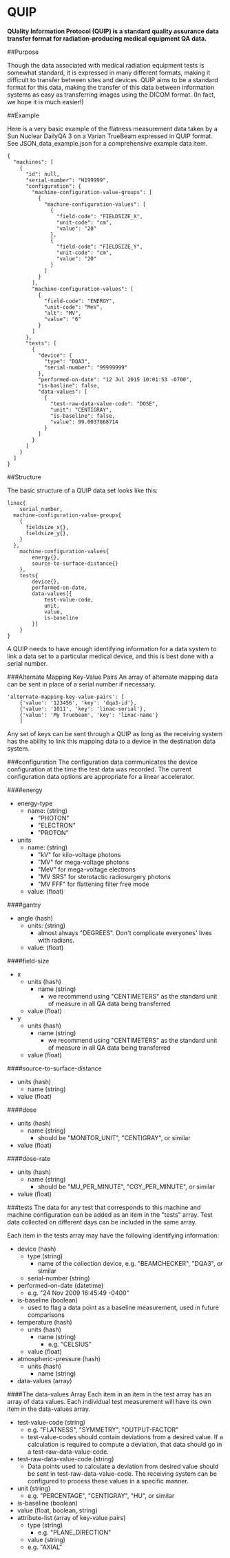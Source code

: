 QUIP
====

**QUality Information Protocol (QUIP) is a standard quality assurance data transfer format for radiation-producing medical equipment QA data.**

##Purpose

Though the data associated with medical radiation equipment tests is somewhat standard, it is expressed in many different formats, making it difficult to transfer between sites and devices. QUIP aims to be a standard format for this data, making the transfer of this data between information systems as easy as transferring images using the DICOM format. (In fact, we hope it is much easier!)


##Example

Here is a very basic example of the flatness measurement data taken by a Sun Nuclear DailyQA 3 on a Varian TrueBeam expressed in QUIP format. See JSON_data_example.json for a comprehensive example data item.

```
{
  "machines": [
    {
      "id": null,
      "serial-number": "H199999",
      "configuration": {
        "machine-configuration-value-groups": [
          {
            "machine-configuration-values": [
              {
                "field-code": "FIELDSIZE_X",
                "unit-code": "cm",
                "value": "20"
              },
              {
                "field-code": "FIELDSIZE_Y",
                "unit-code": "cm",
                "value": "20"
              }
            ]
          }
        ],
        "machine-configuration-values": [
          {
            "field-code": "ENERGY",
            "unit-code": "MeV",
            "alt": "MV",
            "value": "6"
          }
        ]
      },
      "tests": [
        {
          "device": {
            "type": "DQA3",
            "serial-number": "99999999"
          },
          "performed-on-date": "12 Jul 2015 10:01:53 -0700",
          "is-basline": false,
          "data-values": [
            {
              "test-raw-data-value-code": "DOSE",
              "unit": "CENTIGRAY",
              "is-baseline": false,
              "value": 99.0037868714
            }
          ]
        }
      ]
    }
  ]
}

```

##Structure

The basic structure of a QUIP data set looks like this:

```
linac{
	serial_number,
  machine-configuration-value-groups{
    {
      fieldsize_x{},
      fieldsize_y{},
    }
  },
	machine-configuration-values{
		energy{},
		source-to-surface-distance{}
	},
	tests{
		device{},
		performed-on-date,
		data-values[{
			test-value-code,
			unit,
			value,
			is-baseline
		}]
	}
}
```

A QUIP needs to have enough identifying information for a data system to link a data set to a particular medical device, and this is best done with a serial number.

###Alternate Mapping Key-Value Pairs
An array of alternate mapping data can be sent in place of a serial number if necessary.

```
'alternate-mapping-key-value-pairs': [
	{'value': '123456', 'key': 'dqa3-id'},
	{'value': '1011', 'key': 'linac-serial'},
	{'value': 'My Truebeam', 'key': 'linac-name'}
	]
```

Any set of keys can be sent through a QUIP as long as the receiving system has the ability to link this mapping data to a device in the destination data system.


###configuration
The configuration data communicates the device configuration at the time the test data was recorded. The current configuration data options are appropriate for a linear accelerator.

####energy
* energy-type
  * name: (string)
    * "PHOTON"
    * "ELECTRON"
    * "PROTON"
* units
  * name: (string)
    * "kV" for kilo-voltage photons
    * "MV" for mega-voltage photons
    * "MeV" for mega-voltage electrons
    * "MV SRS" for sterotactic radiosurgery photons
    * "MV FFF" for flattening filter free mode
  * value: (float)

####gantry
* angle (hash)
  * units: (string)
    * almost always "DEGREES". Don't complicate everyones' lives with radians.
  * value: (float)

####field-size
* x
  * units (hash)
    * name (string)
      * we recommend using "CENTIMETERS" as the standard unit of measure in all QA data being transferred
  * value (float)
* y
  * units (hash)
    * name (string)
      * we recommend using "CENTIMETERS" as the standard unit of measure in all QA data being transferred
  * value (float)

####source-to-surface-distance
* units (hash)
	* name (string)
* value (float)

####dose
* units (hash)
	* name (string)
	  * should be "MONITOR_UNIT", "CENTIGRAY", or similar
* value (float)

####dose-rate
* units (hash)
  * name (string)
    * should be "MU_PER_MINUTE", "CGY_PER_MINUTE", or similar
* value (float)

###tests
The data for any test that corresponds to this machine and machine configuration can be added as an item in the "tests" array. Test data collected on different days can be included in the same array.

Each item in the tests array may have the following identifying information:

* device (hash)
  * type (string)
    * name of the collection device, e.g. "BEAMCHECKER", "DQA3", or similar
  * serial-number (string)
* performed-on-date (datetime)
  * e.g. "24 Nov 2009 16:45:49 -0400"
* is-baseline (boolean)
  * used to flag a data point as a baseline measurement, used in future comparisons
* temperature (hash)
  * units (hash)
    * name (string)
      * e.g. "CELSIUS"
  * value (float)
* atmospheric-pressure (hash)
  * units (hash)
    * name (string)
* data-values (array)

####The data-values Array
Each item in an item in the test array has an array of data values. Each individual test measurement will have its own item in the data-values array.

* test-value-code (string)
  * e.g. "FLATNESS", "SYMMETRY", "OUTPUT-FACTOR"
  * test-value-codes should contain deviations from a desired value. If a calculation is required to compute a deviation, that data should go in a test-raw-data-value-code.
* test-raw-data-value-code (string)
  * Data points used to calculate a deviation from desired value should be sent in test-raw-data-value-code. The receiving system can be configured to process these values in a specific manner.
* unit (string)
  * e.g. "PERCENTAGE", "CENTIGRAY", "HU", or similar
* is-baseline (boolean)
* value (float, boolean, string)
* attribute-list (array of key-value pairs)
  * type (string)
    * e.g. "PLANE_DIRECTION"
  *  value (string)
    * e.g. "AXIAL"
